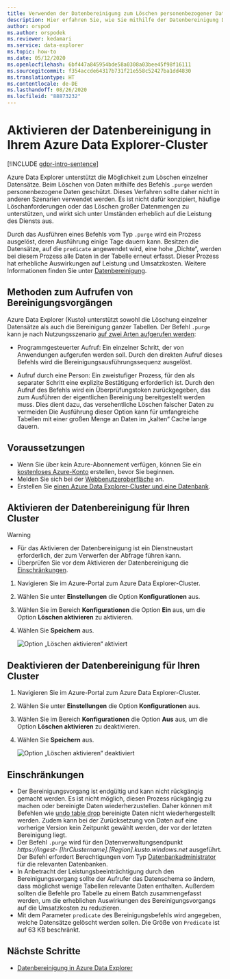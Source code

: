 ```yaml
---
title: Verwenden der Datenbereinigung zum Löschen personenbezogener Daten von Geräten oder aus Diensten in Azure Data Explorer
description: Hier erfahren Sie, wie Sie mithilfe der Datenbereinigung Daten in Azure Data Explorer bereinigen (löschen).
author: orspod
ms.author: orspodek
ms.reviewer: kedamari
ms.service: data-explorer
ms.topic: how-to
ms.date: 05/12/2020
ms.openlocfilehash: 6bf447a845954bde58a0308a03bee45f98f16111
ms.sourcegitcommit: f354accde64317b731f21e558c52427ba1dd4830
ms.translationtype: HT
ms.contentlocale: de-DE
ms.lasthandoff: 08/26/2020
ms.locfileid: "88873232"
---
```

# <a name="enable-data-purge-on-your-azure-data-explorer-cluster"></a>Aktivieren der Datenbereinigung in Ihrem Azure Data Explorer-Cluster

[!INCLUDE [gdpr-intro-sentence](includes/gdpr-intro-sentence.md)]

Azure Data Explorer unterstützt die Möglichkeit zum Löschen einzelner Datensätze. Beim Löschen von Daten mithilfe des Befehls `.purge` werden personenbezogene Daten geschützt. Dieses Verfahren sollte daher nicht in anderen Szenarien verwendet werden. Es ist nicht dafür konzipiert, häufige Löschanforderungen oder das Löschen großer Datenmengen zu unterstützen, und wirkt sich unter Umständen erheblich auf die Leistung des Diensts aus.

Durch das Ausführen eines Befehls vom Typ `.purge` wird ein Prozess ausgelöst, deren Ausführung einige Tage dauern kann. Besitzen die Datensätze, auf die `predicate` angewendet wird, eine hohe „Dichte“, werden bei diesem Prozess alle Daten in der Tabelle erneut erfasst. Dieser Prozess hat erhebliche Auswirkungen auf Leistung und Umsatzkosten. Weitere Informationen finden Sie unter [Datenbereinigung](kusto/concepts/data-purge.md).

## <a name="methods-of-invoking-purge-operations"></a>Methoden zum Aufrufen von Bereinigungsvorgängen 

Azure Data Explorer (Kusto) unterstützt sowohl die Löschung einzelner Datensätze als auch die Bereinigung ganzer Tabellen. Der Befehl `.purge` kann je nach Nutzungsszenario [auf zwei Arten aufgerufen werden](kusto/concepts/data-purge.md#purge-table-tablename-records-command):

* Programmgesteuerter Aufruf: Ein einzelner Schritt, der von Anwendungen aufgerufen werden soll. Durch den direkten Aufruf dieses Befehls wird die Bereinigungsausführungssequenz ausgelöst.

* Aufruf durch eine Person: Ein zweistufiger Prozess, für den als separater Schritt eine explizite Bestätigung erforderlich ist. Durch den Aufruf des Befehls wird ein Überprüfungstoken zurückgegeben, das zum Ausführen der eigentlichen Bereinigung bereitgestellt werden muss. Dies dient dazu, das versehentliche Löschen falscher Daten zu vermeiden Die Ausführung dieser Option kann für umfangreiche Tabellen mit einer großen Menge an Daten im „kalten“ Cache lange dauern. 

## <a name="prerequisites"></a>Voraussetzungen

* Wenn Sie über kein Azure-Abonnement verfügen, können Sie ein [kostenloses Azure-Konto](https://azure.microsoft.com/free/) erstellen, bevor Sie beginnen.
* Melden Sie sich bei der [Webbenutzeroberfläche](https://dataexplorer.azure.com/) an.
* Erstellen Sie [einen Azure Data Explorer-Cluster und eine Datenbank](create-cluster-database-portal.md).

## <a name="enable-data-purge-on-your-cluster"></a>Aktivieren der Datenbereinigung für Ihren Cluster

> [!WARNING]
> * Für das Aktivieren der Datenbereinigung ist ein Dienstneustart erforderlich, der zum Verwerfen der Abfrage führen kann.
> * Überprüfen Sie vor dem Aktivieren der Datenbereinigung die [Einschränkungen](#limitations).

1. Navigieren Sie im Azure-Portal zum Azure Data Explorer-Cluster. 
1. Wählen Sie unter **Einstellungen** die Option **Konfigurationen** aus. 
1. Wählen Sie im Bereich **Konfigurationen** die Option **Ein** aus, um die Option **Löschen aktivieren** zu aktivieren.
1. Wählen Sie **Speichern** aus.
 
    ![Option „Löschen aktivieren“ aktiviert](media/data-purge-portal/enable-purge-on.png)

## <a name="disable-data-purge-on-your-cluster"></a>Deaktivieren der Datenbereinigung für Ihren Cluster

1. Navigieren Sie im Azure-Portal zum Azure Data Explorer-Cluster. 
1. Wählen Sie unter **Einstellungen** die Option **Konfigurationen** aus. 
1. Wählen Sie im Bereich **Konfigurationen** die Option **Aus** aus, um die Option **Löschen aktivieren** zu deaktivieren.
1. Wählen Sie **Speichern** aus.

    ![Option „Löschen aktivieren“ deaktiviert](media/data-purge-portal/enable-purge-off.png)

## <a name="limitations"></a>Einschränkungen

* Der Bereinigungsvorgang ist endgültig und kann nicht rückgängig gemacht werden. Es ist nicht möglich, diesen Prozess rückgängig zu machen oder bereinigte Daten wiederherzustellen. Daher können mit Befehlen wie [undo table drop](kusto/management/undo-drop-table-command.md) bereinigte Daten nicht wiederhergestellt werden. Zudem kann bei der Zurücksetzung von Daten auf eine vorherige Version kein Zeitpunkt gewählt werden, der vor der letzten Bereinigung liegt.
* Der Befehl `.purge` wird für den Datenverwaltungsendpunkt *https://ingest- [IhrClustername].[Region].kusto.windows.net* ausgeführt. Der Befehl erfordert Berechtigungen vom Typ [Datenbankadministrator](kusto/management/access-control/role-based-authorization.md) für die relevanten Datenbanken. 
* In Anbetracht der Leistungsbeeinträchtigung durch den Bereinigungsvorgang sollte der Aufrufer das Datenschema so ändern, dass möglichst wenige Tabellen relevante Daten enthalten. Außerdem sollten die Befehle pro Tabelle zu einem Batch zusammengefasst werden, um die erheblichen Auswirkungen des Bereinigungsvorgangs auf die Umsatzkosten zu reduzieren.
* Mit dem Parameter `predicate` des Bereinigungsbefehls wird angegeben, welche Datensätze gelöscht werden sollen. Die Größe von `Predicate` ist auf 63 KB beschränkt. 

## <a name="next-steps"></a>Nächste Schritte

* [Datenbereinigung in Azure Data Explorer](kusto/concepts/data-purge.md)
